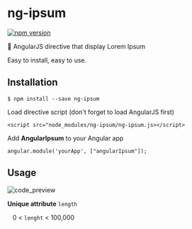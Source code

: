 # ng-ipsum

[![npm version](https://badge.fury.io/js/ng-ipsum.svg)](https://badge.fury.io/js/ng-ipsum)

📑 AngularJS directive that display Lorem Ipsum

Easy to install, easy to use.

## Installation

`$ npm install --save ng-ipsum`

Load directive script (don't forget to load AngularJS first)

`<script src="node_modules/ng-ipsum/ng-ipsum.js></script>`

Add **AngularIpsum** to your Angular app

`angular.module('yourApp', ["angularIpsum"]);`

## Usage

![code_preview](https://i.imgur.com/kldY0B3.png)

**Unique attribute** `length`

    0 < `lenght` < 100,000
